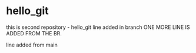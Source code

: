 # hello_git
this is second repository  - hello_git
line added in branch 
ONE MORE LINE IS ADDED FROM THE BR.

line added from main
